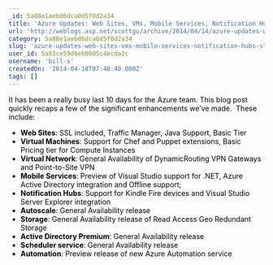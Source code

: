 ```yaml
---
_id: 5a88e1aebd6dca0d5f0d2a34
title: 'Azure Updates: Web Sites, VMs, Mobile Services, Notification Hubs, Storage, VNets, Scheduler, AutoScale and More'
url: 'http://weblogs.asp.net/scottgu/archive/2014/04/14/azure-updates-web-sites-vms-mobile-services-notification-hubs-storage-vnets-schedule-autoscale-and-more.aspx'
category: 5a88e1aebd6dca0d5f0d2a34
slug: 'azure-updates-web-sites-vms-mobile-services-notification-hubs-storage-vnets-scheduler-autoscale-and'
user_id: 5a83ce59d6eb0005c4ecda2c
username: 'bill-s'
createdOn: '2014-04-18T07:48:40.000Z'
tags: []
---
```


<p style="color: #000000;">It has been a really busy last 10 days for the Azure team. This blog post quickly recaps a few of the significant enhancements we’ve made.  These include:</p>

<ul style="color: #000000;">
	<li><strong>Web Sites</strong>: SSL included, Traffic Manager, Java Support, Basic Tier</li>
	<li><strong>Virtual Machines</strong>: Support for Chef and Puppet extensions, Basic Pricing tier for Compute Instances</li>
	<li><strong>Virtual Network</strong>: General Availability of DynamicRouting VPN Gateways and Point-to-Site VPN</li>
	<li><strong>Mobile Services</strong>: Preview of Visual Studio support for .NET, Azure Active Directory integration and Offline support;</li>
	<li><strong>Notification Hubs</strong>: Support for Kindle Fire devices and Visual Studio Server Explorer integration</li>
	<li><strong>Autoscale</strong>: General Availability release</li>
	<li><strong>Storage</strong>: General Availability release of Read Access Geo Redundant Storage</li>
	<li><strong>Active Directory Premium</strong>: General Availability release</li>
	<li><strong>Scheduler service</strong>: General Availability release</li>
	<li><strong>Automation</strong>: Preview release of new Azure Automation service</li>
</ul>
